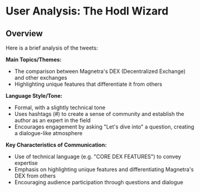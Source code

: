 # User Analysis: The Hodl Wizard

## Overview

Here is a brief analysis of the tweets:

**Main Topics/Themes:**

* The comparison between Magnetra's DEX (Decentralized Exchange) and other exchanges
* Highlighting unique features that differentiate it from others

**Language Style/Tone:**

* Formal, with a slightly technical tone
* Uses hashtags (#) to create a sense of community and establish the author as an expert in the field
* Encourages engagement by asking "Let's dive into" a question, creating a dialogue-like atmosphere

**Key Characteristics of Communication:**

* Use of technical language (e.g. "CORE DEX FEATURES") to convey expertise
* Emphasis on highlighting unique features and differentiating Magnetra's DEX from others
* Encouraging audience participation through questions and dialogue